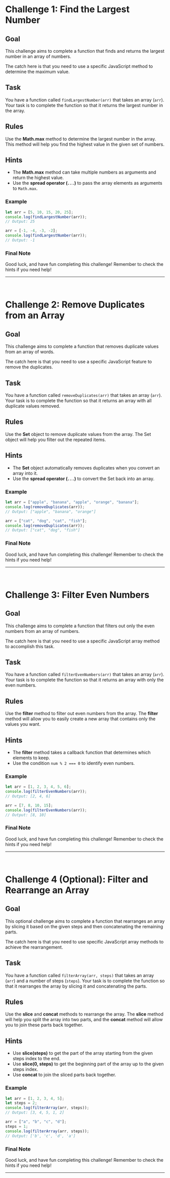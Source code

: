 # Challenge 1: Find the Largest Number

## Goal

This challenge aims to complete a function that finds and returns the largest number in an array of numbers.

The catch here is that you need to use a specific JavaScript method to determine the maximum value.

## Task

You have a function called `findLargestNumber(arr)` that takes an array (`arr`). Your task is to complete the function so that it returns the largest number in the array.

## Rules

Use the **Math.max** method to determine the largest number in the array. This method will help you find the highest value in the given set of numbers.

## Hints

- The **Math.max** method can take multiple numbers as arguments and return the highest value.
- Use the **spread operator (`...`)** to pass the array elements as arguments to `Math.max`.

### Example

```js
let arr = [5, 10, 15, 20, 25];
console.log(findLargestNumber(arr));
// Output: 25

arr = [-1, -4, -3, -2];
console.log(findLargestNumber(arr));
// Output: -1
```

### Final Note

Good luck, and have fun completing this challenge! Remember to check the hints if you need help!

---

&nbsp;
&nbsp;

# Challenge 2: Remove Duplicates from an Array

## Goal

This challenge aims to complete a function that removes duplicate values from an array of words.

The catch here is that you need to use a specific JavaScript feature to remove the duplicates.

## Task

You have a function called `removeDuplicates(arr)` that takes an array (`arr`). Your task is to complete the function so that it returns an array with all duplicate values removed.

## Rules

Use the **Set** object to remove duplicate values from the array. The Set object will help you filter out the repeated items.

## Hints

- The **Set** object automatically removes duplicates when you convert an array into it.
- Use the **spread operator (`...`)** to convert the Set back into an array.

### Example

```js
let arr = ["apple", "banana", "apple", "orange", "banana"];
console.log(removeDuplicates(arr));
// Output: ["apple", "banana", "orange"]

arr = ["cat", "dog", "cat", "fish"];
console.log(removeDuplicates(arr));
// Output: ["cat", "dog", "fish"]
```

### Final Note

Good luck, and have fun completing this challenge! Remember to check the hints if you need help!

---

&nbsp;
&nbsp;

# Challenge 3: Filter Even Numbers

## Goal

This challenge aims to complete a function that filters out only the even numbers from an array of numbers.

The catch here is that you need to use a specific JavaScript array method to accomplish this task.

## Task

You have a function called `filterEvenNumbers(arr)` that takes an array (`arr`). Your task is to complete the function so that it returns an array with only the even numbers.

## Rules

Use the **filter** method to filter out even numbers from the array. The **filter** method will allow you to easily create a new array that contains only the values you want.

## Hints

- The **filter** method takes a callback function that determines which elements to keep.
- Use the condition `num % 2 === 0` to identify even numbers.

### Example

```js
let arr = [1, 2, 3, 4, 5, 6];
console.log(filterEvenNumbers(arr));
// Output: [2, 4, 6]

arr = [7, 8, 10, 15];
console.log(filterEvenNumbers(arr));
// Output: [8, 10]
```

### Final Note

Good luck, and have fun completing this challenge! Remember to check the hints if you need help!

---

&nbsp;
&nbsp;

# Challenge 4 (Optional): Filter and Rearrange an Array

## Goal

This optional challenge aims to complete a function that rearranges an array by slicing it based on the given steps and then concatenating the remaining parts.

The catch here is that you need to use specific JavaScript array methods to achieve the rearrangement.

## Task

You have a function called `filterArray(arr, steps)` that takes an array (`arr`) and a number of steps (`steps`). Your task is to complete the function so that it rearranges the array by slicing it and concatenating the parts.

## Rules

Use the **slice** and **concat** methods to rearrange the array. The **slice** method will help you split the array into two parts, and the **concat** method will allow you to join these parts back together.

## Hints

- Use **slice(steps)** to get the part of the array starting from the given steps index to the end.
- Use **slice(0, steps)** to get the beginning part of the array up to the given steps index.
- Use **concat** to join the sliced parts back together.

### Example

```js
let arr = [1, 2, 3, 4, 5];
let steps = 2;
console.log(filterArray(arr, steps));
// Output: [3, 4, 5, 1, 2]

arr = ["a", "b", "c", "d"];
steps = 1;
console.log(filterArray(arr, steps));
// Output: ['b', 'c', 'd', 'a']
```

### Final Note

Good luck, and have fun completing this challenge! Remember to check the hints if you need help!

---

&nbsp;
&nbsp;
